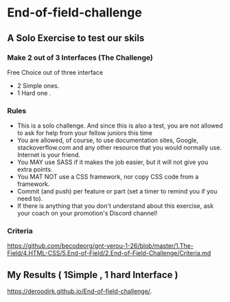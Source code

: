 # End-of-field-challenge

## A Solo Exercise to test our skils 

### Make 2 out of 3 Interfaces (The Challenge)
Free Choice out of three interface 
* 2 Simple ones.
* 1 Hard one .

### Rules

* This is a solo challenge. And since this is also a test, you are not allowed to ask for help from your fellow juniors this time 
* You are allowed, of course, to use documentation sites, Google, stackoverflow.com and any other resource that you would normally use. Internet is your friend.
* You MAY use SASS if it makes the job easier, but it will not give you extra points.
* You MAT NOT use a CSS framework, nor copy CSS code from a framework.
* Commit (and push) per feature or part (set a timer to remind you if you need to).
* If there is anything that you don't understand about this exercise, ask your coach on your promotion's Discord channel!

### Criteria
https://github.com/becodeorg/gnt-verou-1-26/blob/master/1.The-Field/4.HTML-CSS/5.End-of-Field/2.End-of-Field-Challenge/Criteria.md

## My Results ( 1Simple , 1 hard Interface ) 

https://deroodirk.github.io/End-of-field-challenge/.